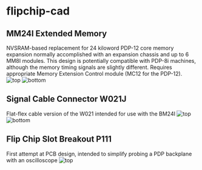 # flipchip-cad

## MM24I Extended Memory
NVSRAM-based replacement for 24 kiloword PDP-12 core memory expansion normally accomplished with an expansion chassis and up to 6 MM8I modules. This design is potentially compatible with PDP-8i machines, although the memory timing signals are slightly different. Requires appropriate Memory Extension Control module (MC12 for the PDP-12).
![top](https://github.com/jnowaczek/flipchip-probe/blob/master/render/MM24I%20top.png)
![bottom](https://github.com/jnowaczek/flipchip-probe/blob/master/render/MM24I%20bottom.png)

## Signal Cable Connector W021J
Flat-flex cable version of the W021 intended for use with the BM24I
![top](https://github.com/jnowaczek/flipchip-probe/blob/master/render/W021J%20top.png)
![bottom](https://github.com/jnowaczek/flipchip-probe/blob/master/render/W021%20bottom.png)


## Flip Chip Slot Breakout P111
First attempt at PCB design, intended to simplify probing a PDP backplane with an oscilloscope
![top](https://github.com/jnowaczek/flipchip-probe/blob/master/render/P111%20top.png)

